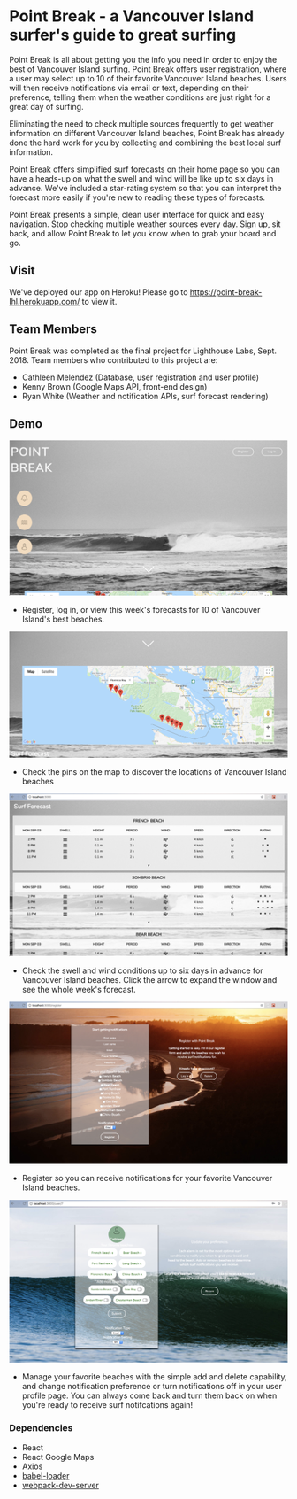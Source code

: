 # Point Break - a Vancouver Island surfer's guide to great surfing
Point Break is all about getting you the info you need in order to enjoy the best of Vancouver Island surfing. Point Break offers user registration, where a user may select up to 10 of their favorite Vancouver Island beaches. Users will then receive notifications via email or text, depending on their preference, telling them when the weather conditions are just right for a great day of surfing. 

Eliminating the need to check multiple sources frequently to get weather information on different Vancouver Island beaches, Point Break has already done the hard work for you by collecting and combining the best local surf information.

Point Break offers simplified surf forecasts on their home page so you can have a heads-up on what the swell and wind will be like up to six days in advance. We've included a star-rating system so that you can interpret the forecast more easily if you're new to reading these types of forecasts. 

Point Break presents a simple, clean user interface for quick and easy navigation. Stop checking multiple weather sources every day. Sign up, sit back, and allow Point Break to let you know when to grab your board and go.

## Visit
We've deployed our app on Heroku! Please go to https://point-break-lhl.herokuapp.com/ to view it.

## Team Members
Point Break was completed as the final project for Lighthouse Labs, Sept. 2018. Team members who contributed to this project are:
- Cathleen Melendez (Database, user registration and user profile)
- Kenny Brown (Google Maps API, front-end design)
- Ryan White (Weather and notification APIs, surf forecast rendering)

## Demo

![Home](https://github.com/hellocathleen/react-app/blob/cathleen/public/screenshots/Home.png?raw=true)
* Register, log in, or view this week's forecasts for 10 of Vancouver Island's best beaches.


![Map](https://github.com/hellocathleen/react-app/blob/master/public/screenshots/Map.png?raw=true)
* Check the pins on the map to discover the locations of Vancouver Island beaches

![Forecast](https://github.com/hellocathleen/react-app/blob/cathleen/public/screenshots/Forecasts.png?raw=true)
* Check the swell and wind conditions up to six days in advance for Vancouver Island beaches. Click the arrow to expand the window and see the whole week's forecast.

![Register](https://github.com/hellocathleen/react-app/blob/cathleen/public/screenshots/Register.png?raw=true)
* Register so you can receive notifications for your favorite Vancouver Island beaches.

![Profile](https://github.com/hellocathleen/react-app/blob/cathleen/public/screenshots/User%20Profile.png?raw=true)
* Manage your favorite beaches with the simple add and delete capability, and change notification preference or turn notifications off in your user profile page. You can always come back and turn them back on when you're ready to receive surf notifcations again!


### Dependencies

* React
* React Google Maps
* Axios
* [babel-loader](https://github.com/babel/babel-loader)
* [webpack-dev-server](https://github.com/webpack/webpack-dev-server)